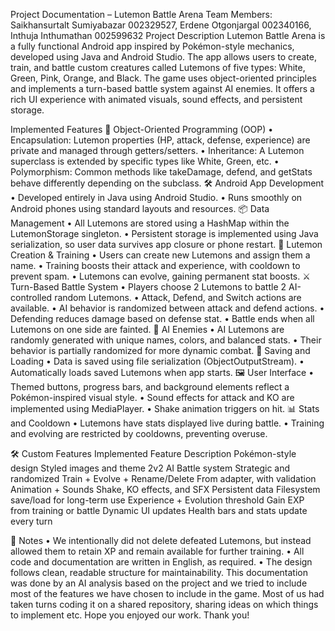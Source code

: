Project Documentation – Lutemon Battle Arena
Team Members: Saikhansurtalt Sumiyabazar 002329527, Erdene Otgonjargal 002340166, Inthuja Inthumathan 002599632
Project Description
Lutemon Battle Arena is a fully functional Android app inspired by Pokémon-style mechanics, developed using Java and Android Studio. The app allows users to create, train, and battle custom creatures called Lutemons of five types: White, Green, Pink, Orange, and Black.
The game uses object-oriented principles and implements a turn-based battle system against AI enemies. It offers a rich UI experience with animated visuals, sound effects, and persistent storage.

Implemented Features
🧱 Object-Oriented Programming (OOP)
•	Encapsulation: Lutemon properties (HP, attack, defense, experience) are private and managed through getters/setters.
•	Inheritance: A Lutemon superclass is extended by specific types like White, Green, etc.
•	Polymorphism: Common methods like takeDamage, defend, and getStats behave differently depending on the subclass.
🛠️ Android App Development
•	Developed entirely in Java using Android Studio.
•	Runs smoothly on Android phones using standard layouts and resources.
📦 Data Management
•	All Lutemons are stored using a HashMap within the LutemonStorage singleton.
•	Persistent storage is implemented using Java serialization, so user data survives app closure or phone restart.
🧬 Lutemon Creation & Training
•	Users can create new Lutemons and assign them a name.
•	Training boosts their attack and experience, with cooldown to prevent spam.
•	Lutemons can evolve, gaining permanent stat boosts.
⚔️ Turn-Based Battle System
•	Players choose 2 Lutemons to battle 2 AI-controlled random Lutemons.
•	Attack, Defend, and Switch actions are available.
•	AI behavior is randomized between attack and defend actions.
•	Defending reduces damage based on defense stat.
•	Battle ends when all Lutemons on one side are fainted.
🧠 AI Enemies
•	AI Lutemons are randomly generated with unique names, colors, and balanced stats.
•	Their behavior is partially randomized for more dynamic combat.
💾 Saving and Loading
•	Data is saved using file serialization (ObjectOutputStream).
•	Automatically loads saved Lutemons when app starts.
🖼️ User Interface
•	Themed buttons, progress bars, and background elements reflect a Pokémon-inspired visual style.
•	Sound effects for attack and KO are implemented using MediaPlayer.
•	Shake animation triggers on hit.
📊 Stats and Cooldown
•	Lutemons have stats displayed live during battle.
•	Training and evolving are restricted by cooldowns, preventing overuse.


🛠️ Custom Features Implemented
Feature	Description
Pokémon-style design	Styled images and theme
2v2 AI Battle system	Strategic and randomized
Train + Evolve + Rename/Delete	From adapter, with validation
Animation + Sounds	Shake, KO effects, and SFX
Persistent data	Filesystem save/load for long-term use
Experience + Evolution threshold	Gain EXP from training or battle
Dynamic UI updates	Health bars and stats update every turn



📌 Notes
•	We intentionally did not delete defeated Lutemons, but instead allowed them to retain XP and remain available for further training.
•	All code and documentation are written in English, as required.
•	The design follows clean, readable structure for maintainability.
This documentation was done by an AI analysis based on the project and we tried to include most of the features we have chosen to include in the game. Most of us had taken turns coding it on a shared repository, sharing ideas on which things to implement etc. Hope you enjoyed our work. Thank you!

